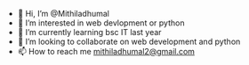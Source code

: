 - 👋 Hi, I’m @Mithiladhumal
- 👀 I’m interested in web devlopment or python
- 🌱 I’m currently learning bsc IT last year
- 💞️ I’m looking to collaborate on web development and python
- 📫 How to reach me mithiladhumal2@gmail.com

<!---
Mithiladhumal/Mithiladhumal is a ✨ special ✨ repository because its `README.md` (this file) appears on your GitHub profile.
You can click the Preview link to take a look at your changes.
--->
